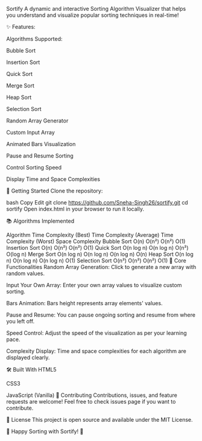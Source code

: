 Sortify
A dynamic and interactive Sorting Algorithm Visualizer that helps you understand and visualize popular sorting techniques in real-time!

✨ Features:

Algorithms Supported:

Bubble Sort

Insertion Sort

Quick Sort

Merge Sort

Heap Sort

Selection Sort

Random Array Generator

Custom Input Array

Animated Bars Visualization

Pause and Resume Sorting

Control Sorting Speed

Display Time and Space Complexities

🚀 Getting Started
Clone the repository:

bash
Copy
Edit
git clone https://github.com/Sneha-Singh26/sortify.git
cd sortify
Open index.html in your browser to run it locally.

📚 Algorithms Implemented

Algorithm	Time Complexity (Best)	Time Complexity (Average)	Time Complexity (Worst)	    Space Complexity
Bubble Sort	        O(n)	                    O(n²)	                    O(n²)	                O(1)
Insertion Sort	    O(n)	                    O(n²)	                    O(n²)	                O(1)
Quick Sort	        O(n log n)	                O(n log n)	                O(n²)	                O(log n)
Merge Sort	        O(n log n)	                O(n log n)	                O(n log n)	            O(n)
Heap Sort	        O(n log n)	                O(n log n)	                O(n log n)	            O(1)
Selection Sort	    O(n²)	                    O(n²)	                    O(n²)	                O(1)
🎯 Core Functionalities
Random Array Generation: Click to generate a new array with random values.

Input Your Own Array: Enter your own array values to visualize custom sorting.

Bars Animation: Bars height represents array elements' values.

Pause and Resume: You can pause ongoing sorting and resume from where you left off.

Speed Control: Adjust the speed of the visualization as per your learning pace.

Complexity Display: Time and space complexities for each algorithm are displayed clearly.

🛠️ Built With
HTML5

CSS3

JavaScript (Vanilla)
🙌 Contributing
Contributions, issues, and feature requests are welcome!
Feel free to check issues page if you want to contribute.

📄 License
This project is open source and available under the MIT License.

🌟 Happy Sorting with Sortify! 🌟